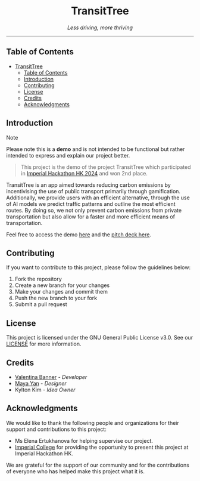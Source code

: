 # <div align="center">TransitTree</div>

<div align="center"><i>Less driving, more thriving</i></div>

***

## Table of Contents

- [TransitTree](#transittree)
  - [Table of Contents](#table-of-contents)
  - [Introduction](#introduction)
  - [Contributing](#contributing)
  - [License](#license)
  - [Credits](#credits)
  - [Acknowledgments](#acknowledgments)

## Introduction

> [!NOTE]
> Please note this is a **demo** and is not intended to be functional but rather intended to express and explain our project better.

> This project is the demo of the project TransitTree which participated in [Imperial Hackathon HK 2024](https://www.imperialhackathonhk.com/) and won 2nd place.

TransitTree is an app aimed towards reducing carbon emissions by incentivising the use of public transport primarily through gamification. Additionally, we provide users with an efficient alternative, through the use of AI models we predict traffic patterns and outline the most efficient routes. By doing so, we not only prevent carbon emissions from private transportation but also allow for a faster and more efficient means of transportation.

Feel free to access the demo [here](https://valentinabanner.com/TransitTree/) and the [pitch deck here](https://1drv.ms/p/s!Ahw-3XkZoLgthKEr_K7V7Akxbd-PBg?e=lelQDN).

## Contributing

If you want to contribute to this project, please follow the guidelines below:

1. Fork the repository
2. Create a new branch for your changes
3. Make your changes and commit them
4. Push the new branch to your fork
5. Submit a pull request

## License

This project is licensed under the GNU General Public License v3.0. See our [LICENSE](LICENSE) for more information.

## Credits

- [Valentina Banner](https://github.com/bannev1) - *Developer*
- [Maya Yan](https://github.com/mayahkg) - *Designer*
- Kylton Kim - *Idea Owner*

## Acknowledgments

We would like to thank the following people and organizations for their support and contributions to this project:

- Ms Elena Ertukhanova for helping supervise our project.
- [Imperial College](https://www.imperial.ac.uk/) for providing the opportunity to present this project at Imperial Hackathon HK.

We are grateful for the support of our community and for the contributions of everyone who has helped make this project what it is.
